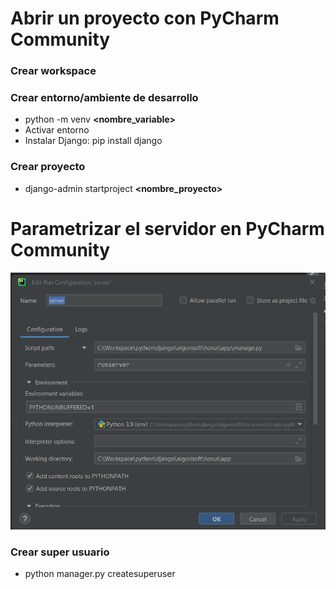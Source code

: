 # Abrir un proyecto con PyCharm Community
### Crear workspace
### Crear entorno/ambiente de desarrollo
- python -m venv **<nombre_variable>**
- Activar entorno
- Instalar Django: pip install django
### Crear proyecto
- django-admin startproject **<nombre_proyecto>**
# Parametrizar el servidor en PyCharm Community
![img.png](img.png)

### Crear super usuario

- python manager.py createsuperuser 
